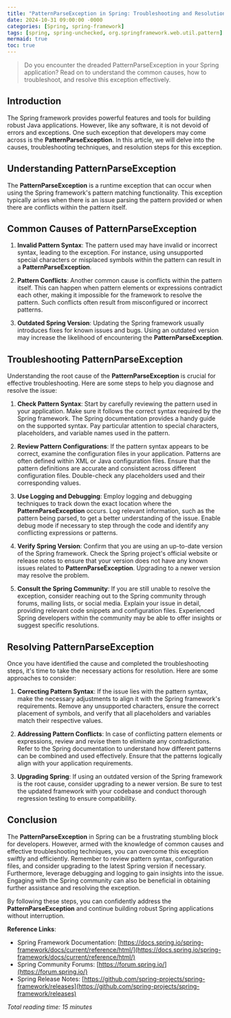 ```yaml
---
title: "PatternParseException in Spring: Troubleshooting and Resolution"
date: 2024-10-31 09:00:00 -0000
categories: [Spring, spring-framework]
tags: [spring, spring-unchecked, org.springframework.web.util.pattern]
mermaid: true
toc: true
---
```



> Do you encounter the dreaded PatternParseException in your Spring application? Read on to understand the common causes, how to troubleshoot, and resolve this exception effectively.

## Introduction

The Spring framework provides powerful features and tools for building robust Java applications. However, like any software, it is not devoid of errors and exceptions. One such exception that developers may come across is the **PatternParseException**. In this article, we will delve into the causes, troubleshooting techniques, and resolution steps for this exception.

## Understanding PatternParseException

The **PatternParseException** is a runtime exception that can occur when using the Spring framework's pattern matching functionality. This exception typically arises when there is an issue parsing the pattern provided or when there are conflicts within the pattern itself.

## Common Causes of PatternParseException

1. **Invalid Pattern Syntax**: The pattern used may have invalid or incorrect syntax, leading to the exception. For instance, using unsupported special characters or misplaced symbols within the pattern can result in a **PatternParseException**.

2. **Pattern Conflicts**: Another common cause is conflicts within the pattern itself. This can happen when pattern elements or expressions contradict each other, making it impossible for the framework to resolve the pattern. Such conflicts often result from misconfigured or incorrect patterns.

3. **Outdated Spring Version**: Updating the Spring framework usually introduces fixes for known issues and bugs. Using an outdated version may increase the likelihood of encountering the **PatternParseException**.

## Troubleshooting PatternParseException

Understanding the root cause of the **PatternParseException** is crucial for effective troubleshooting. Here are some steps to help you diagnose and resolve the issue:

1. **Check Pattern Syntax**: Start by carefully reviewing the pattern used in your application. Make sure it follows the correct syntax required by the Spring framework. The Spring documentation provides a handy guide on the supported syntax. Pay particular attention to special characters, placeholders, and variable names used in the pattern.

2. **Review Pattern Configurations**: If the pattern syntax appears to be correct, examine the configuration files in your application. Patterns are often defined within XML or Java configuration files. Ensure that the pattern definitions are accurate and consistent across different configuration files. Double-check any placeholders used and their corresponding values.

3. **Use Logging and Debugging**: Employ logging and debugging techniques to track down the exact location where the **PatternParseException** occurs. Log relevant information, such as the pattern being parsed, to get a better understanding of the issue. Enable debug mode if necessary to step through the code and identify any conflicting expressions or patterns.

4. **Verify Spring Version**: Confirm that you are using an up-to-date version of the Spring framework. Check the Spring project's official website or release notes to ensure that your version does not have any known issues related to **PatternParseException**. Upgrading to a newer version may resolve the problem.

5. **Consult the Spring Community**: If you are still unable to resolve the exception, consider reaching out to the Spring community through forums, mailing lists, or social media. Explain your issue in detail, providing relevant code snippets and configuration files. Experienced Spring developers within the community may be able to offer insights or suggest specific resolutions.

## Resolving PatternParseException

Once you have identified the cause and completed the troubleshooting steps, it's time to take the necessary actions for resolution. Here are some approaches to consider:

1. **Correcting Pattern Syntax**: If the issue lies with the pattern syntax, make the necessary adjustments to align it with the Spring framework's requirements. Remove any unsupported characters, ensure the correct placement of symbols, and verify that all placeholders and variables match their respective values.

2. **Addressing Pattern Conflicts**: In case of conflicting pattern elements or expressions, review and revise them to eliminate any contradictions. Refer to the Spring documentation to understand how different patterns can be combined and used effectively. Ensure that the patterns logically align with your application requirements.

3. **Upgrading Spring**: If using an outdated version of the Spring framework is the root cause, consider upgrading to a newer version. Be sure to test the updated framework with your codebase and conduct thorough regression testing to ensure compatibility.

## Conclusion

The **PatternParseException** in Spring can be a frustrating stumbling block for developers. However, armed with the knowledge of common causes and effective troubleshooting techniques, you can overcome this exception swiftly and efficiently. Remember to review pattern syntax, configuration files, and consider upgrading to the latest Spring version if necessary. Furthermore, leverage debugging and logging to gain insights into the issue. Engaging with the Spring community can also be beneficial in obtaining further assistance and resolving the exception.

By following these steps, you can confidently address the **PatternParseException** and continue building robust Spring applications without interruption.

**Reference Links**:
- Spring Framework Documentation: [https://docs.spring.io/spring-framework/docs/current/reference/html/](https://docs.spring.io/spring-framework/docs/current/reference/html/)
- Spring Community Forums: [https://forum.spring.io/](https://forum.spring.io/)
- Spring Release Notes: [https://github.com/spring-projects/spring-framework/releases](https://github.com/spring-projects/spring-framework/releases)

*Total reading time: 15 minutes*